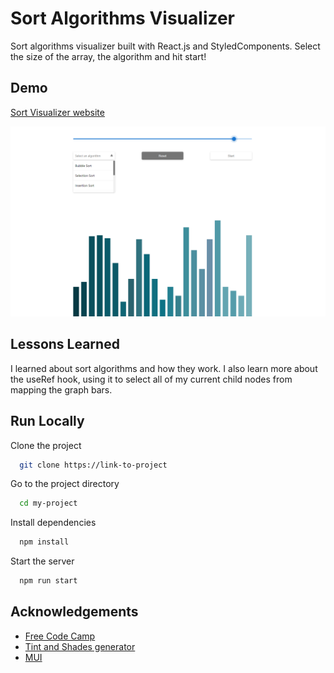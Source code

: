 # Sort Algorithms Visualizer

Sort algorithms visualizer built with React.js and StyledComponents. Select the size of the array, the algorithm and hit start!

## Demo

[Sort Visualizer website](https://sort-visualizer-arua.netlify.app/)

![Home](screenshot.png)

## Lessons Learned

I learned about sort algorithms and how they work. I also learn more about the useRef hook, using it to select all of my current child nodes from mapping the graph bars.

## Run Locally

Clone the project

```bash
  git clone https://link-to-project
```

Go to the project directory

```bash
  cd my-project
```

Install dependencies

```bash
  npm install
```

Start the server

```bash
  npm run start
```

## Acknowledgements

- [Free Code Camp](https://www.freecodecamp.org/news/sorting-algorithms-explained-with-examples-in-python-java-and-c/#:~:text=What%20is%20a%20Sorting%20Algorithm,%2C%209%2D0)
- [Tint and Shades generator](https://maketintsandshades.com)
- [MUI](https://mui.com/)
